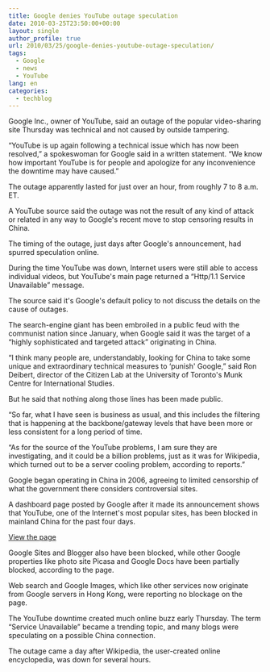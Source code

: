 ```yaml
---
title: Google denies YouTube outage speculation
date: 2010-03-25T23:50:00+00:00
layout: single
author_profile: true
url: 2010/03/25/google-denies-youtube-outage-speculation/
tags:
  - Google
  - news
  - YouTube
lang: en
categories: 
  - techblog
---
```

Google Inc., owner of YouTube, said an outage of the popular video-sharing site Thursday was technical and not caused by outside tampering.

“YouTube is up again following a technical issue which has now been resolved,” a spokeswoman for Google said in a written statement. “We know how important YouTube is for people and apologize for any inconvenience the downtime may have caused.”

The outage apparently lasted for just over an hour, from roughly 7 to 8 a.m. ET.

A YouTube source said the outage was not the result of any kind of attack or related in any way to Google's recent move to stop censoring results in China.

The timing of the outage, just days after Google's announcement, had spurred speculation online.

During the time YouTube was down, Internet users were still able to access individual videos, but YouTube's main page returned a “Http/1.1 Service Unavailable” message.

The source said it's Google's default policy to not discuss the details on the cause of outages.

The search-engine giant has been embroiled in a public feud with the communist nation since January, when Google said it was the target of a “highly sophisticated and targeted attack” originating in China.

“I think many people are, understandably, looking for China to take some unique and extraordinary technical measures to &#8216;punish' Google,” said Ron Deibert, director of the Citizen Lab at the University of Toronto's Munk Centre for International Studies.

But he said that nothing along those lines has been made public.

“So far, what I have seen is business as usual, and this includes the filtering that is happening at the backbone/gateway levels that have been more or less consistent for a long period of time.

“As for the source of the YouTube problems, I am sure they are investigating, and it could be a billion problems, just as it was for Wikipedia, which turned out to be a server cooling problem, according to reports.”

Google began operating in China in 2006, agreeing to limited censorship of what the government there considers controversial sites.

A dashboard page posted by Google after it made its announcement shows that YouTube, one of the Internet's most popular sites, has been blocked in mainland China for the past four days.

[View the page](http://www.google.com/prc/report.html#hl=en)

Google Sites and Blogger also have been blocked, while other Google properties like photo site Picasa and Google Docs have been partially blocked, according to the page.

Web search and Google Images, which like other services now originate from Google servers in Hong Kong, were reporting no blockage on the page.

The YouTube downtime created much online buzz early Thursday. The term “Service Unavailable” became a trending topic, and many blogs were speculating on a possible China connection.

The outage came a day after Wikipedia, the user-created online encyclopedia, was down for several hours.